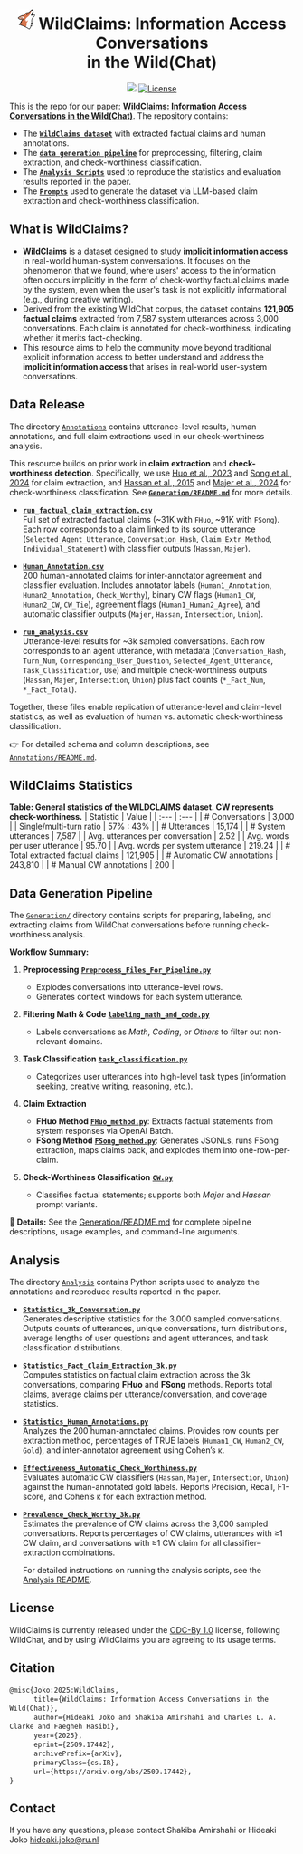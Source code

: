 # <div align="center"><img src="Images/icon.png" alt="WildClaims icon" width="30" /> WildClaims: Information Access Conversations<br>in the Wild(Chat)<div>

<div align="center">
    <a href="https://arxiv.org/abs/2509.17442" target="_blank"><img src=https://img.shields.io/badge/arXiv-b5212f.svg?logo=arxiv></a>
    <a href="https://opendatacommons.org/licenses/by/1-0/">
        <img alt="License" src="https://img.shields.io/badge/License-ODC--BY--1.0-blue?style=flat">
    </a>
</div>


This is the repo for our paper: **[WildClaims: Information Access Conversations in the Wild(Chat)](https://arxiv.org/abs/2509.17442)**.
The repository contains:  
- The [**`WildClaims dataset`**](Annotations/)  with extracted factual claims and human annotations.  
- The [**`data generation pipeline`**](Generation/) for preprocessing, filtering, claim extraction, and check-worthiness classification.  
- The [**`Analysis Scripts`**](Analysis/) used to reproduce the statistics and evaluation results reported in the paper.
- The [**`Prompts`**](Prompts/) used to generate the dataset via LLM-based claim extraction and check-worthiness classification. 


## What is WildClaims?
- **WildClaims** is a dataset designed to study **implicit information access** in real-world human-system conversations. It focuses on the phenomenon that we found, where users' access to the information often occurs implicitly in the form of check-worthy factual claims made by the system, even when the user's task is not explicitly informational (e.g., during creative writing).
- Derived from the existing WildChat corpus, the dataset contains **121,905 factual claims** extracted from 7,587 system utterances across 3,000 conversations. Each claim is annotated for check-worthiness, indicating whether it merits fact-checking.
- This resource aims to help the community move beyond traditional explicit information access to better understand and address the **implicit information access** that arises in real-world user-system conversations. 

## Data Release  

The directory [`Annotations`](Annotations/) contains utterance-level results, human annotations, and full claim extractions used in our check-worthiness analysis.

This resource builds on prior work in **claim extraction** and **check-worthiness detection**.
Specifically, we use [Huo et al., 2023](https://dl.acm.org/doi/fullHtml/10.1145/3624918.3625336/) and [Song et al., 2024](https://aclanthology.org/2024.findings-emnlp.552/) for claim extraction, and [Hassan et al., 2015](https://dl.acm.org/doi/10.1145/2806416.2806652) and [Majer et al., 2024](https://aclanthology.org/2024.fever-1.27/) for check-worthiness classification. See [**`Generation/README.md`**](Generation/README.md) for more details.

- [**`run_factual_claim_extraction.csv`**](Annotations/run_factual_claim_extraction.csv)  
  Full set of extracted factual claims (~31K with `FHuo`, ~91K with `FSong`). Each row corresponds to a claim linked to its source utterance (`Selected_Agent_Utterance`, `Conversation_Hash`, `Claim_Extr_Method`, `Individual_Statement`) with classifier outputs (`Hassan`, `Majer`). 


- [**`Human_Annotation.csv`**](Annotations/Human_Annotation.csv)  
  200 human-annotated claims for inter-annotator agreement and classifier evaluation. Includes annotator labels (`Human1_Annotation`, `Human2_Annotation`, `Check_Worthy`), binary CW flags (`Human1_CW`, `Human2_CW`, `CW_Tie`), agreement flags (`Human1_Human2_Agree`), and automatic classifier outputs (`Majer`, `Hassan`, `Intersection`, `Union`).  

- [**`run_analysis.csv`**](Annotations/run_analysis.csv)  
  Utterance-level results for ~3k sampled conversations. Each row corresponds to an agent utterance, with metadata (`Conversation_Hash`, `Turn_Num`, `Corresponding_User_Question`, `Selected_Agent_Utterance`, `Task_Classification`, `Use`) and multiple check-worthiness outputs (`Hassan`, `Majer`, `Intersection`, `Union`) plus fact counts (`*_Fact_Num`, `*_Fact_Total`).  

Together, these files enable replication of utterance-level and claim-level statistics, as well as evaluation of human vs. automatic check-worthiness classification.  

👉 For detailed schema and column descriptions, see [`Annotations/README.md`](Annotations/README.md).

## WildClaims Statistics

**Table: General statistics of the WILDCLAIMS dataset. CW represents check-worthiness.**
| Statistic | Value |
| :--- | :--- |
| # Conversations | 3,000 |
| Single/multi-turn ratio | 57% : 43% |
| # Utterances | 15,174 |
| # System utterances | 7,587 |
| Avg. utterances per conversation | 2.52 |
| Avg. words per user utterance | 95.70 |
| Avg. words per system utterance | 219.24 |
| # Total extracted factual claims | 121,905 |
| # Automatic CW annotations | 243,810 |
| # Manual CW annotations | 200 |

## Data Generation Pipeline

The [`Generation/`](./Generation/) directory contains scripts for preparing, labeling, and extracting claims from WildChat conversations before running check-worthiness analysis.  

**Workflow Summary:**
1. **Preprocessing** [**`Preprocess_Files_For_Pipeline.py`**](Generation/Preprocess_Files_For_Pipeline.py)  
   - Explodes conversations into utterance-level rows.  
   - Generates context windows for each system utterance.  

2. **Filtering Math & Code** [**`labeling_math_and_code.py`**](Generation/labeling_math_and_code.py)   
   - Labels conversations as *Math*, *Coding*, or *Others* to filter out non-relevant domains.  

3. **Task Classification** [**`task_classification.py`**](Generation/task_classification.py)   
   - Categorizes user utterances into high-level task types (information seeking, creative writing, reasoning, etc.).  

4. **Claim Extraction**  
   - **FHuo Method** [**`FHuo_method.py`**](Generation/FHuo_method.py): Extracts factual statements from system responses via OpenAI Batch.  
   - **FSong Method** [**`FSong_method.py`**](Generation/FSong_method.py): Generates JSONLs, runs FSong extraction, maps claims back, and explodes them into one-row-per-claim.  

5. **Check-Worthiness Classification** [**`CW.py`**](Generation/CW.py)  
   - Classifies factual statements; supports both *Majer* and *Hassan* prompt variants.  

📂 **Details:** See the [Generation/README.md](./Generation/README.md) for complete pipeline descriptions, usage examples, and command-line arguments.



## Analysis  

The directory [`Analysis`](Analysis/) contains Python scripts used to analyze the annotations and reproduce results reported in the paper.  

- [**`Statistics_3k_Conversation.py`**](Analysis/Statistics_3k_Conversation.py)  
  Generates descriptive statistics for the 3,000 sampled conversations. Outputs counts of utterances, unique conversations, turn distributions, average lengths of user questions and agent utterances, and task classification distributions.  

- [**`Statistics_Fact_Claim_Extraction_3k.py`**](Analysis/Statistics_Fact_Claim_Extraction_3k.py)  
  Computes statistics on factual claim extraction across the 3k conversations, comparing **FHuo** and **FSong** methods. Reports total claims, average claims per utterance/conversation, and coverage statistics.  

- [**`Statistics_Human_Annotations.py`**](Analysis/Statistics_Human_Annotations.py)  
  Analyzes the 200 human-annotated claims. Provides row counts per extraction method, percentages of TRUE labels (`Human1_CW`, `Human2_CW`, `Gold`), and inter-annotator agreement using Cohen’s κ.  

- [**`Effectiveness_Automatic_Check_Worthiness.py`**](Analysis/Effectiveness_Automatic_Check_Worthiness.py)  
  Evaluates automatic CW classifiers (`Hassan`, `Majer`, `Intersection`, `Union`) against the human-annotated gold labels. Reports Precision, Recall, F1-score, and Cohen’s κ for each extraction method.  

- [**`Prevalence_Check_Worthy_3k.py`**](Analysis/Prevalence_Check_Worthy_3k.py)  
  Estimates the prevalence of CW claims across the 3,000 sampled conversations. Reports percentages of CW claims, utterances with ≥1 CW claim, and conversations with ≥1 CW claim for all classifier–extraction combinations. 

  For detailed instructions on running the analysis scripts, see the [Analysis README](Analysis/README.md). 




## License

WildClaims is currently released under the [ODC-By 1.0](https://opendatacommons.org/licenses/by/1-0/) license, following WildChat, and by using WildClaims you are agreeing to its usage terms.


## Citation

```
@misc{Joko:2025:WildClaims,
      title={WildClaims: Information Access Conversations in the Wild(Chat)}, 
      author={Hideaki Joko and Shakiba Amirshahi and Charles L. A. Clarke and Faegheh Hasibi},
      year={2025},
      eprint={2509.17442},
      archivePrefix={arXiv},
      primaryClass={cs.IR},
      url={https://arxiv.org/abs/2509.17442}, 
}
```

## Contact

If you have any questions, please contact Shakiba Amirshahi or Hideaki Joko hideaki.joko@ru.nl
